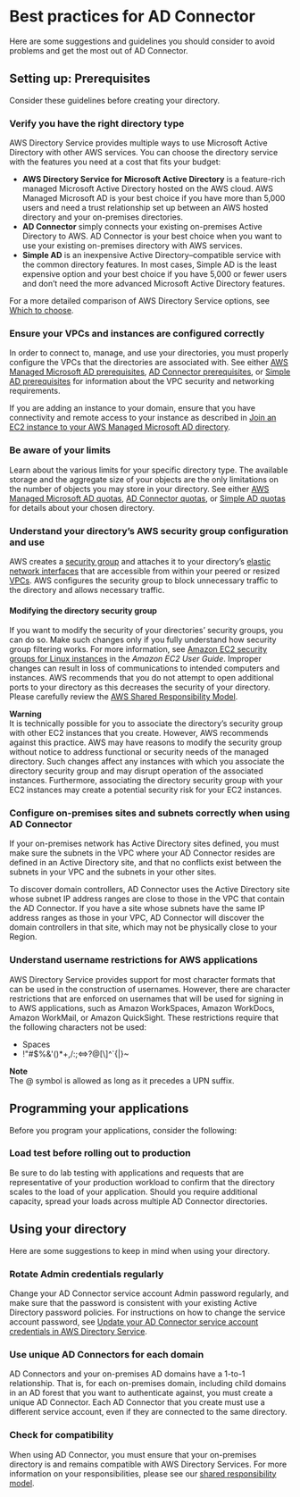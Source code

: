 # Best practices for AD Connector<a name="ad_connector_best_practices"></a>

Here are some suggestions and guidelines you should consider to avoid problems and get the most out of AD Connector\.

## Setting up: Prerequisites<a name="ad_connector_best_practices_prereq"></a>

Consider these guidelines before creating your directory\.

### Verify you have the right directory type<a name="choose_right_type"></a>

AWS Directory Service provides multiple ways to use Microsoft Active Directory with other AWS services\. You can choose the directory service with the features you need at a cost that fits your budget:
+ **AWS Directory Service for Microsoft Active Directory** is a feature\-rich managed Microsoft Active Directory hosted on the AWS cloud\. AWS Managed Microsoft AD is your best choice if you have more than 5,000 users and need a trust relationship set up between an AWS hosted directory and your on\-premises directories\.
+ **AD Connector** simply connects your existing on\-premises Active Directory to AWS\. AD Connector is your best choice when you want to use your existing on\-premises directory with AWS services\. 
+ **Simple AD** is an inexpensive Active Directory–compatible service with the common directory features\. In most cases, Simple AD is the least expensive option and your best choice if you have 5,000 or fewer users and don’t need the more advanced Microsoft Active Directory features\.

For a more detailed comparison of AWS Directory Service options, see [Which to choose](what_is.md#choosing_an_option)\.

### Ensure your VPCs and instances are configured correctly<a name="vpc_config"></a>

In order to connect to, manage, and use your directories, you must properly configure the VPCs that the directories are associated with\. See either [AWS Managed Microsoft AD prerequisites](ms_ad_getting_started_prereqs.md), [AD Connector prerequisites](prereq_connector.md), or [Simple AD prerequisites](prereq_simple.md) for information about the VPC security and networking requirements\. 

If you are adding an instance to your domain, ensure that you have connectivity and remote access to your instance as described in [Join an EC2 instance to your AWS Managed Microsoft AD directory](ms_ad_join_instance.md)\. 

### Be aware of your limits<a name="aware_of_limits"></a>

Learn about the various limits for your specific directory type\. The available storage and the aggregate size of your objects are the only limitations on the number of objects you may store in your directory\. See either [AWS Managed Microsoft AD quotas](ms_ad_limits.md), [AD Connector quotas](ad_connector_limits.md), or [Simple AD quotas](simple_ad_limits.md) for details about your chosen directory\.

### Understand your directory’s AWS security group configuration and use<a name="ad_connector_understandsecgroup"></a>

AWS creates a [security group](https://docs.aws.amazon.com/AWSEC2/latest/UserGuide/using-network-security.html#adding-security-group-rule) and attaches it to your directory’s [elastic network interfaces](https://docs.aws.amazon.com/AWSEC2/latest/UserGuide/using-eni.html) that are accessible from within your peered or resized [VPCs](https://aws.amazon.com/vpc/)\. AWS configures the security group to block unnecessary traffic to the directory and allows necessary traffic\. 

#### Modifying the directory security group<a name="ad_connector_modifyingsecgroup"></a>

If you want to modify the security of your directories’ security groups, you can do so\. Make such changes only if you fully understand how security group filtering works\. For more information, see [Amazon EC2 security groups for Linux instances](https://docs.aws.amazon.com/AWSEC2/latest/UserGuide/using-network-security.html) in the *Amazon EC2 User Guide*\. Improper changes can result in loss of communications to intended computers and instances\. AWS recommends that you do not attempt to open additional ports to your directory as this decreases the security of your directory\. Please carefully review the [AWS Shared Responsibility Model](https://aws.amazon.com/compliance/shared-responsibility-model/)\. 

**Warning**  
It is technically possible for you to associate the directory’s security group with other EC2 instances that you create\. However, AWS recommends against this practice\. AWS may have reasons to modify the security group without notice to address functional or security needs of the managed directory\. Such changes affect any instances with which you associate the directory security group and may disrupt operation of the associated instances\. Furthermore, associating the directory security group with your EC2 instances may create a potential security risk for your EC2 instances\.

### Configure on\-premises sites and subnets correctly when using AD Connector<a name="ad_connector_config_onprem"></a>

If your on\-premises network has Active Directory sites defined, you must make sure the subnets in the VPC where your AD Connector resides are defined in an Active Directory site, and that no conflicts exist between the subnets in your VPC and the subnets in your other sites\.

To discover domain controllers, AD Connector uses the Active Directory site whose subnet IP address ranges are close to those in the VPC that contain the AD Connector\. If you have a site whose subnets have the same IP address ranges as those in your VPC, AD Connector will discover the domain controllers in that site, which may not be physically close to your Region\. 

### Understand username restrictions for AWS applications<a name="ad_connector_usernamerestrictions"></a>

AWS Directory Service provides support for most character formats that can be used in the construction of usernames\. However, there are character restrictions that are enforced on usernames that will be used for signing in to AWS applications, such as Amazon WorkSpaces, Amazon WorkDocs, Amazon WorkMail, or Amazon QuickSight\. These restrictions require that the following characters not be used:
+ Spaces
+ \!"\#$%&'\(\)\*\+,/:;<=>?@\[\\\]^`\{\|\}\~

**Note**  
The @ symbol is allowed as long as it precedes a UPN suffix\. 

## Programming your applications<a name="ad_connector_program_apps"></a>

Before you program your applications, consider the following:

### Load test before rolling out to production<a name="ad_connector_program_load_test"></a>

Be sure to do lab testing with applications and requests that are representative of your production workload to confirm that the directory scales to the load of your application\. Should you require additional capacity, spread your loads across multiple AD Connector directories\.

## Using your directory<a name="ad_connector_bp_using_directory"></a>

Here are some suggestions to keep in mind when using your directory\.

### Rotate Admin credentials regularly<a name="rotate_admin_creds"></a>

Change your AD Connector service account Admin password regularly, and make sure that the password is consistent with your existing Active Directory password policies\. For instructions on how to change the service account password, see [Update your AD Connector service account credentials in AWS Directory Service](ad_connector_update_creds.md)\.

### Use unique AD Connectors for each domain<a name="ad_connector_use_unique_connector"></a>

AD Connectors and your on\-premises AD domains have a 1\-to\-1 relationship\. That is, for each on\-premises domain, including child domains in an AD forest that you want to authenticate against, you must create a unique AD Connector\. Each AD Connector that you create must use a different service account, even if they are connected to the same directory\.

### Check for compatibility<a name="ad_connector_compatibility"></a>

When using AD Connector, you must ensure that your on\-premises directory is and remains compatible with AWS Directory Services\. For more information on your responsibilities, please see our [shared responsibility model](https://aws.amazon.com/compliance/shared-responsibility-model)\.